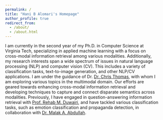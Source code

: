 ```yaml
---
permalink: /
title: "Hani B Alomari's Homepage"
author_profile: true
redirect_from: 
  - /about/
  - /about.html
---
```


I am currently in the second year of my Ph.D. in Computer Science at Virginia Tech, specializing in applied machine learning with a focus on cross-modal information retrieval among various modalities. Additionally, my research interests span a wide spectrum of issues in natural language processing (NLP) and computer vision (CV). This includes a variety of classification tasks, text-to-image generation, and other NLP/CV applications. I am under the guidance of Dr. [Dr. Chris Thomas](https://people.cs.vt.edu/chris/), with whom I am exploring various topics in the multimodal domain. Our efforts are geared towards enhancing cross-modal information retrieval and developing techniques to capture and connect disparate semantics across modalities. Previously, I have engaged in question-answering information retrieval with [Prof. Rehab M. Duwairi](https://www.just.edu.jo/~rehab/), and have tackled various classification tasks, such as emotion classification and propaganda detection, in collaboration with [Dr. Malak A. Abdullah](https://sites.google.com/view/malak-abdullah).

